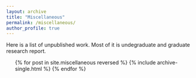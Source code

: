```yaml
---
layout: archive
title: "Miscellaneous"
permalink: /miscellaneous/
author_profile: true
---
```


Here is a list of unpublished work. Most of it is undegraduate and graduate research report.

  <ul>{% for post in site.miscellaneous reversed %}
    {% include archive-single.html %}
  {% endfor %}</ul>
